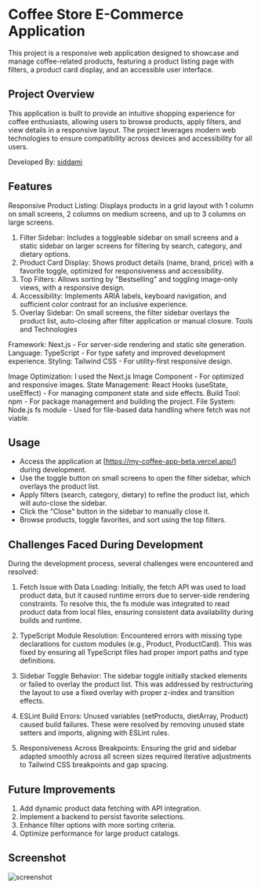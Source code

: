 # Coffee Store E-Commerce Application
 This project is a responsive web application designed to showcase and manage coffee-related products, featuring a product listing page with filters, a product card display, and an accessible user interface.

## Project Overview
This application is built to provide an intuitive shopping experience for coffee enthusiasts, allowing users to browse products, apply filters, and view details in a responsive layout. The project leverages modern web technologies to ensure compatibility across devices and accessibility for all users.

Developed By: [siddami](https://github.com/siddami)

## Features
Responsive Product Listing: Displays products in a grid layout with 1 column on small screens, 2 columns on medium screens, and up to 3 columns on large screens.
1. Filter Sidebar: Includes a toggleable sidebar on small screens and a static sidebar on larger screens for filtering by search, category, and dietary options.
2. Product Card Display: Shows product details (name, brand, price) with a favorite toggle, optimized for responsiveness and accessibility.
3. Top Filters: Allows sorting by "Bestselling" and toggling image-only views, with a responsive design.
4. Accessibility: Implements ARIA labels, keyboard navigation, and sufficient color contrast for an inclusive experience.
5. Overlay Sidebar: On small screens, the filter sidebar overlays the product list, auto-closing after filter application or manual closure.
Tools and Technologies

Framework: Next.js - For server-side rendering and static site generation.
Language: TypeScript - For type safety and improved development experience.
Styling: Tailwind CSS - For utility-first responsive design.

Image Optimization: I used the Next.js Image Component - For optimized and responsive images.
State Management: React Hooks (useState, useEffect) - For managing component state and side effects.
Build Tool: npm - For package management and building the project.
File System: Node.js fs module - Used for file-based data handling where fetch was not viable.

## Usage
 - Access the application at [https://my-coffee-app-beta.vercel.app/] during development.
 - Use the toggle button on small screens to open the filter sidebar, which overlays the product list.
 - Apply filters (search, category, dietary) to refine the product list, which will auto-close the sidebar.
 - Click the "Close" button in the sidebar to manually close it.
 - Browse products, toggle favorites, and sort using the top filters.

## Challenges Faced During Development
During the development process, several challenges were encountered and resolved:

 1. Fetch Issue with Data Loading: Initially, the fetch API was used to load product data, but it caused runtime errors due to server-side rendering constraints. To resolve this, the fs module was integrated to read product data from local files, ensuring consistent data availability during builds and runtime.

 2. TypeScript Module Resolution: Encountered errors with missing type declarations for custom modules (e.g., Product, ProductCard). This was fixed by ensuring all TypeScript files had proper import paths and type definitions.

 3. Sidebar Toggle Behavior: The sidebar toggle initially stacked elements or failed to overlay the product list. This was addressed by restructuring the layout to use a fixed overlay with proper z-index and transition effects.
 
 4. ESLint Build Errors: Unused variables (setProducts, dietArray, Product) caused build failures. These were resolved by removing unused state setters and imports, aligning with ESLint rules.

 3. Responsiveness Across Breakpoints: Ensuring the grid and sidebar adapted smoothly across all screen sizes required iterative adjustments to Tailwind CSS breakpoints and gap spacing.

## Future Improvements
1. Add dynamic product data fetching with API integration.
2. Implement a backend to persist favorite selections.
3. Enhance filter options with more sorting criteria.
4. Optimize performance for large product catalogs.

## Screenshot
![screenshot](/public/images/coffee.png)